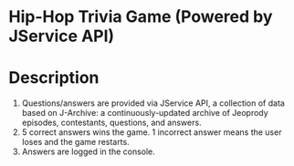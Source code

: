 # Hip-Hop Trivia Game (Powered by JService API)

# Description
1. Questions/answers are provided via JService API, a collection of data based on J-Archive: a continuously-updated archive of Jeoprody episodes, contestants, questions, and answers.
2. 5 correct answers wins the game. 1 incorrect answer means the user loses and the game restarts.
3. Answers are logged in the console.
